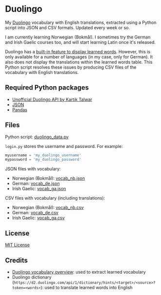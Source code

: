 # Duolingo

My [Duolingo](https://www.duolingo.com/) vocabulary with English translations, extracted using a Python script into JSON and CSV formats. Updated every week or so. 

I am currently learning Norwegian (Bokmål). I sometimes try the German and Irish Gaelic courses too, and will start learning Latin once it's released.

Duolingo has a [built-in feature to display learned words](https://www.duolingo.com/words). However, this is only available for a number of languages (in my case, only for German). It also does not display the translations within the learned words table. This Python script resolves these issues by producing CSV files of the vocabulary with English translations.

## Required Python packages

- [Unofficial Duolingo API by Kartik Talwar](https://github.com/KartikTalwar/Duolingo) 
- [JSON](https://docs.python.org/3/library/json.html)
- [Pandas](https://pandas.pydata.org/)

## Files

Python script: [duolingo_data.py](/duolingo_data.py)

`login.py` stores the username and password. For example:

```py
myusername = 'my_duolingo_username'
mypassword = 'my_duolingo_password'
```

JSON files with vocabulary:

- Norwegian (Bokmål): [vocab_nb.json](/vocab_nb.json)
- German: [vocab_de.json](/vocab_de.json)
- Irish Gaelic: [vocab_ga.json](/vocab_ga.json)

CSV files with vocabulary (including translations):

- Norwegian (Bokmål): [vocab_nb.csv](/vocab_nb.csv)
- German: [vocab_de.csv](/vocab_de.csv)
- Irish Gaelic: [vocab_ga.csv](/vocab_ga.csv)

## License

[MIT License](/LICENSE)

## Credits

- [Duolingo vocabulary overview](https://www.duolingo.com/vocabulary/overview): used to extract learned vocabulary
- Duolingo dictionary (`https://d2.duolingo.com/api/1/dictionary/hints/<target>/<source>?token=<words>`): used to translate learned words into English
